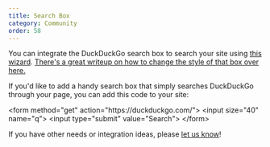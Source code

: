 ```yaml
---
title: Search Box
category: Community
order: 58
---
```

<html><body><p>You can integrate the DuckDuckGo search box to search your site using <a href="https://duckduckgo.com/search_box">this wizard</a>. <a href="http://hardik.org/blog/stylising-duckduckgo-site-search/">There's a great writeup on how to change the style of that box over here.</a></p>&#xD;
&#xD;
<p>If you'd like to add a handy search box that simply searches DuckDuckGo through your page, you can add this code to your site:</p>&#xD;
&#xD;
<p>&#xD;
&lt;form method="get" action="https://duckduckgo.com/"&gt;&#xD;
&#xD;
  &lt;input size="40" name="q"&gt;&#xD;
&#xD;
  &lt;input type="submit" value="Search"&gt;&#xD;
&#xD;
&lt;/form&gt;&#xD;
</p>&#xD;
&#xD;
<p>If you have other needs or integration ideas, please <a href="https://duckduckgo.com/feedback">let us know</a>!</p></body></html>
